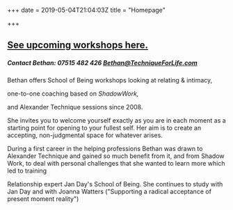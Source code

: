 +++
date = 2019-05-04T21:04:03Z
title = "Homepage"

+++
## <a href="/workshops">See upcoming workshops here.</a>

##### Contact Bethan: 07515 482 426 Bethan@TechniqueForLife.com

Bethan offers School of Being workshops looking at relating & intimacy, 

one-to-one coaching based on _ShadowWork,_

and Alexander Technique sessions since 2008.

She invites you to welcome yourself exactly as you are in each moment as a starting point for opening to your fullest self.  Her aim is to create an accepting, non-judgmental space for whatever arises.

During a first career in the helping professions Bethan was drawn to Alexander Technique and gained so much benefit from it, and from Shadow Work, to deal with personal challenges that she wanted to learn more which led to training

Relationship expert Jan Day's School of Being. She continues to study with Jan Day and with Joanna Watters ("Supporting a radical acceptance of present moment reality")